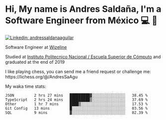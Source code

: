 # Hi, My name is Andres Saldaña, I'm a Software Engineer from México :computer: :boy:

[![Linkedin: andressaldanaaguilar](https://img.shields.io/badge/-andressaldanaaguilar-blue?style=flat-square&logo=Linkedin&logoColor=white&link=https://www.linkedin.com/in/thaianebraga/)](https://www.linkedin.com/in/andressaldanaaguilar)

<p>Software Engineer at <a href="https://www.wizeline.com/">Wizeline</a></p>
<p>Studied at <a href="https://en.wikipedia.org/wiki/ESCOM">Instituto Politecnico Nacional / Escuela Superior de Cómputo</a> and graduated at the end of 2019</p>
<p>I like playing chess, you can send me a friend request or challenge me: https://lichess.org/@/AndresSaAgu</p>

<p> My waka time stats: </p>

<!--START_SECTION:waka-->
```text
JSON         2 hrs 27 mins   █████████▓░░░░░░░░░░░░░░░   38.45 % 
TypeScript   2 hrs 24 mins   █████████▒░░░░░░░░░░░░░░░   37.69 % 
Other        1 hr 7 mins     ████▒░░░░░░░░░░░░░░░░░░░░   17.53 % 
Git Config   13 mins         █░░░░░░░░░░░░░░░░░░░░░░░░   03.56 % 
SQL          9 mins          ▓░░░░░░░░░░░░░░░░░░░░░░░░   02.39 % 
```
<!--END_SECTION:waka-->
